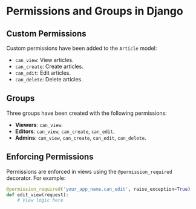 # Permissions and Groups in Django

## Custom Permissions
Custom permissions have been added to the `Article` model:
- `can_view`: View articles.
- `can_create`: Create articles.
- `can_edit`: Edit articles.
- `can_delete`: Delete articles.

## Groups
Three groups have been created with the following permissions:
- **Viewers**: `can_view`.
- **Editors**: `can_view`, `can_create`, `can_edit`.
- **Admins**: `can_view`, `can_create`, `can_edit`, `can_delete`.

## Enforcing Permissions
Permissions are enforced in views using the `@permission_required` decorator. For example:
```python
@permission_required('your_app_name.can_edit', raise_exception=True)
def edit_view(request):
    # View logic here
